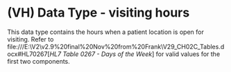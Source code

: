 # (VH) Data Type - visiting hours

This data type contains the hours when a patient location is open for visiting. Refer to file:///E:\V2\v2.9%20final%20Nov%20from%20Frank\V29_CH02C_Tables.docx#HL70267[_HL7 Table 0267 - Days of_ _the Week_] for valid values for the first two components.
